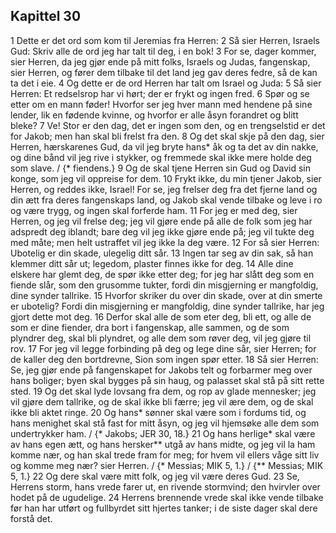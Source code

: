 ## Kapittel 30

1 Dette er det ord som kom til Jeremias fra Herren:
2 Så sier Herren, Israels Gud: Skriv alle de ord jeg har talt til deg, i en bok!
3 For se, dager kommer, sier Herren, da jeg gjør ende på mitt folks, Israels og Judas, fangenskap, sier Herren, og fører dem tilbake til det land jeg gav deres fedre, så de kan ta det i eie.
4 Og dette er de ord Herren har talt om Israel og Juda:
5 Så sier Herren: Et redselsrop har vi hørt; der er frykt og ingen fred.
6 Spør og se etter om en mann føder! Hvorfor ser jeg hver mann med hendene på sine lender, lik en fødende kvinne, og hvorfor er alle åsyn forandret og blitt bleke?
7 Ve! Stor er den dag, det er ingen som den, og en trengselstid er det for Jakob; men han skal bli frelst fra den.
8 Og det skal skje på den dag, sier Herren, hærskarenes Gud, da vil jeg bryte hans* åk og ta det av din nakke, og dine bånd vil jeg rive i stykker, og fremmede skal ikke mere holde deg som slave. / {* fiendens.}
9 Og de skal tjene Herren sin Gud og David sin konge, som jeg vil oppreise for dem.
10 Frykt ikke, du min tjener Jakob, sier Herren, og reddes ikke, Israel! For se, jeg frelser deg fra det fjerne land og din ætt fra deres fangenskaps land, og Jakob skal vende tilbake og leve i ro og være trygg, og ingen skal forferde ham.
11 For jeg er med deg, sier Herren, og jeg vil frelse deg; jeg vil gjøre ende på alle de folk som jeg har adspredt deg iblandt; bare deg vil jeg ikke gjøre ende på; jeg vil tukte deg med måte; men helt ustraffet vil jeg ikke la deg være.
12 For så sier Herren: Ubotelig er din skade, ulegelig ditt sår.
13 Ingen tar seg av din sak, så han klemmer ditt sår ut; legedom, plaster finnes ikke for deg.
14 Alle dine elskere har glemt deg, de spør ikke etter deg; for jeg har slått deg som en fiende slår, som den grusomme tukter, fordi din misgjerning er mangfoldig, dine synder tallrike.
15 Hvorfor skriker du over din skade, over at din smerte er ubotelig? Fordi din misgjerning er mangfoldig, dine synder tallrike, har jeg gjort dette mot deg.
16 Derfor skal alle de som eter deg, bli ett, og alle de som er dine fiender, dra bort i fangenskap, alle sammen, og de som plyndrer deg, skal bli plyndret, og alle dem som røver deg, vil jeg gjøre til rov.
17 For jeg vil legge forbinding på deg og lege dine sår, sier Herren; for de kaller deg den bortdrevne, Sion som ingen spør etter.
18 Så sier Herren: Se, jeg gjør ende på fangenskapet for Jakobs telt og forbarmer meg over hans boliger; byen skal bygges på sin haug, og palasset skal stå på sitt rette sted.
19 Og det skal lyde lovsang fra dem, og rop av glade mennesker; jeg vil gjøre dem tallrike, og de skal ikke bli færre; jeg vil ære dem, og de skal ikke bli aktet ringe.
20 Og hans* sønner skal være som i fordums tid, og hans menighet skal stå fast for mitt åsyn, og jeg vil hjemsøke alle dem som undertrykker ham. / {* Jakobs; JER 30, 18.}
21 Og hans herlige* skal være av hans egen ætt, og hans hersker** utgå av hans midte, og jeg vil la ham komme nær, og han skal trede fram for meg; for hvem vil ellers våge sitt liv og komme meg nær? sier Herren. / {* Messias; MIK 5, 1.} / {** Messias; MIK 5, 1.}
22 Og dere skal være mitt folk, og jeg vil være deres Gud.
23 Se, Herrens storm, hans vrede farer ut, en rivende stormvind; den hvirvler over hodet på de ugudelige.
24 Herrens brennende vrede skal ikke vende tilbake før han har utført og fullbyrdet sitt hjertes tanker; i de siste dager skal dere forstå det.
